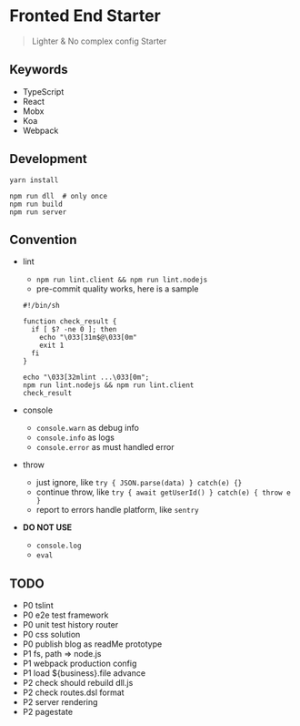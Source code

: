 # Fronted End Starter

> Lighter & No complex config Starter

## Keywords

* TypeScript
* React
* Mobx
* Koa
* Webpack

## Development

```
yarn install

npm run dll  # only once
npm run build
npm run server
```

## Convention
* lint
  * `npm run lint.client && npm run lint.nodejs`
  * pre-commit quality works, here is a sample
  ```
  #!/bin/sh

  function check_result {
    if [ $? -ne 0 ]; then
      echo "\033[31m$@\033[0m"
      exit 1
    fi
  }

  echo "\033[32mlint ...\033[0m";
  npm run lint.nodejs && npm run lint.client
  check_result
  ```

* console
  * `console.warn` as debug info
  * `console.info` as logs
  * `console.error` as must handled error

* throw
  * just ignore, like `try { JSON.parse(data) } catch(e) {} `
  * continue throw, like `try { await getUserId() } catch(e) { throw e } `
  * report to errors handle platform, like `sentry`

* __DO NOT USE__
  * `console.log`
  * `eval`


## TODO
* P0 tslint
* P0 e2e test framework
* P0 unit test history router
* P0 css solution
* P0 publish blog as readMe prototype
* P1 fs, path => node.js
* P1 webpack production config
* P1 load ${business}.file advance
* P2 check should rebuild dll.js
* P2 check routes.dsl format
* P2 server rendering
* P2 pagestate


